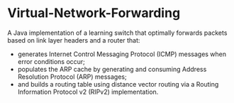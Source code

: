 # Virtual-Network-Forwarding

A Java implementation of a learning switch that optimally forwards packets based on link layer
headers and a router that:
* generates Internet Control Messaging Protocol (ICMP) messages when error conditions occur;
* populates the ARP cache by generating and consuming Address Resolution Protocol (ARP) messages;
* and builds a routing table using distance vector routing via a Routing Information Protocol v2
  (RIPv2) implementation.
